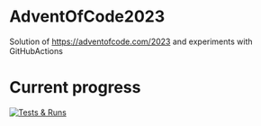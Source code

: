 # AdventOfCode2023
Solution of https://adventofcode.com/2023
and experiments with GitHubActions

# Current progress
[![Tests & Runs](https://github.com/vmaradudin/AdventOfCode2023/actions/workflows/dotnet.yml/badge.svg)](https://github.com/vmaradudin/AdventOfCode2023/actions/workflows/dotnet.yml)
